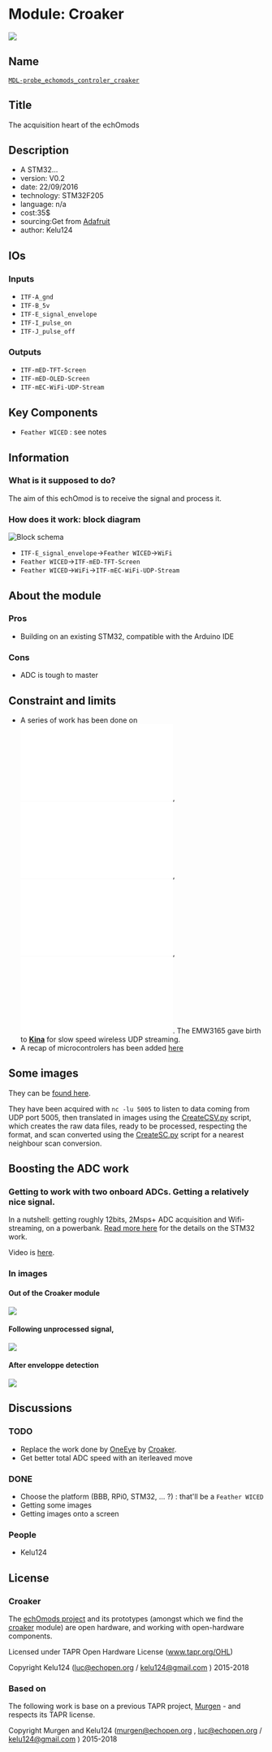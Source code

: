 # Module: Croaker

![](/croaker/viewme.png)

## Name

[`MDL-probe_echomods_controler_croaker`]()

## Title

The acquisition heart of the echOmods

## Description

* A STM32...
* version: V0.2
* date: 22/09/2016
* technology: STM32F205
* language: n/a
* cost:35$
* sourcing:Get from [Adafruit](https://www.adafruit.com/products/3056)
* author: Kelu124

## IOs

### Inputs

* `ITF-A_gnd`
* `ITF-B_5v`
* `ITF-E_signal_envelope`
* `ITF-I_pulse_on`
* `ITF-J_pulse_off`

### Outputs

* `ITF-mED-TFT-Screen`
* `ITF-mED-OLED-Screen`
* `ITF-mEC-WiFi-UDP-Stream`

## Key Components

* `Feather WICED` : see notes

## Information

### What is it supposed to do?

The aim of this echOmod is to receive the signal and process it.

### How does it work: block diagram

![Block schema](source/blocks.png)

* `ITF-E_signal_envelope`->`Feather WICED`->`WiFi`
* `Feather WICED`->`ITF-mED-TFT-Screen`
* `Feather WICED`->`WiFi`->`ITF-mEC-WiFi-UDP-Stream`

## About the module

### Pros

* Building on an existing STM32, compatible with the Arduino IDE

### Cons

* ADC is tough to master

## Constraint and limits

* A series of work has been done on ![EMW3165](/croaker/notes_EMW3165.md),  ![ESP8266](/croaker/notes_ESP8266.md), ![Raspberry Pi Zero](/croaker/notes_RPi0.md), ![feather WICED](/croaker/notes_feather_WICED.md). The EMW3165 gave birth to __[Kina](/retired/kina/)__ for slow speed wireless UDP streaming.
* A recap of microcontrolers has been added [here](/croaker/notes_uC.md)

## Some images

They can be [found here](/croaker/data/examples/). 

They have been acquired with `nc -lu 5005` to listen to data coming from UDP port 5005, then translated in images using the [CreateCSV.py](/croaker/data/examples/CreateCSV.py) script, which creates the raw data files, ready to be processed, respecting the format, and scan converted using the [CreateSC.py](/croaker/data/examples/CreateSC.py) script for a nearest neighbour scan conversion.

## Boosting the ADC work

### Getting to work with two onboard ADCs. Getting a relatively nice signal.

In a nutshell: getting roughly 12bits, 2Msps+ ADC acquisition and Wifi-streaming, on a powerbank. [Read more here](/croaker/feather_tests/2016-09-10-Feather_ADC.md) for the details on the STM32 work.

Video is [here](https://www.youtube.com/watch?v=iyfDMsgAquI).

### In images

#### Out of the Croaker module

![](/croaker/feather_tests/SilentAcqDualADC.png)

#### Following unprocessed signal, 

![](/silent/images/SilentOutput.JPG)

#### After enveloppe detection

![](/silent/images/SilentEnveloppeFinal.JPG)

## Discussions

### TODO

* Replace the work done by [OneEye](/oneeye/) by [Croaker](/croaker/).
* Get better total ADC speed with an iterleaved move

### DONE

* Choose the platform (BBB, RPi0, STM32, ... ?) : that'll be a `Feather WICED`
* Getting some images
* Getting images onto a screen

### People

* Kelu124

## License

### Croaker 

The [echOmods project](https://github.com/kelu124/echomods) and its prototypes (amongst which we find the [croaker](/croaker/) module) are open hardware, and working with open-hardware components.

Licensed under TAPR Open Hardware License (www.tapr.org/OHL)

Copyright Kelu124 (luc@echopen.org / kelu124@gmail.com ) 2015-2018

### Based on 

The following work is base on a previous TAPR project, [Murgen](https://github.com/kelu124/murgen-dev-kit) - and respects its TAPR license.

Copyright Murgen and Kelu124 (murgen@echopen.org , luc@echopen.org / kelu124@gmail.com ) 2015-2018


